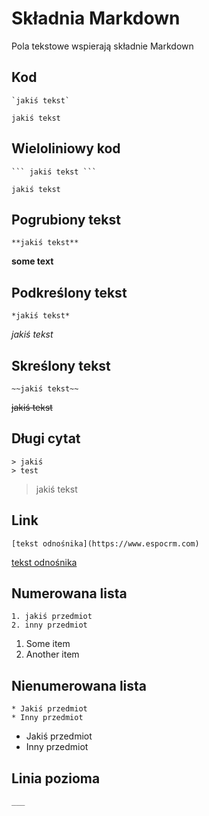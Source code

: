 # Składnia Markdown

Pola tekstowe wspierają składnie Markdown

## Kod
```
`jakiś tekst`
```

`jakiś tekst`

## Wieloliniowy kod

```
``` jakiś tekst ``` 
```

```
jakiś tekst
```

## Pogrubiony tekst

```
**jakiś tekst**
```

**some text**

## Podkreślony tekst

```
*jakiś tekst*
```

*jakiś tekst*

## Skreślony tekst

```
~~jakiś tekst~~
```

~~jakiś tekst~~

## Długi cytat

```
> jakiś
> test
```

> jakiś
> tekst

## Link

```
[tekst odnośnika](https://www.espocrm.com)
```
[tekst odnośnika](https://www.espocrm.com)

## Numerowana lista

```
1. jakiś przedmiot
2. inny przedmiot
```

1. Some item
2. Another item

## Nienumerowana lista

```
* Jakiś przedmiot
* Inny przedmiot
```

* Jakiś przedmiot
* Inny przedmiot

## Linia pozioma

```
___
```

